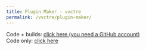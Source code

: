 ```yaml
---
title: Plugin Maker - vvctre
permalink: /vvctre/plugin-maker/
---
```


Code + builds: [click here (you need a GitHub account)](code-and-builds-user-github-account/)  
Code only: [click here](code-only/)
